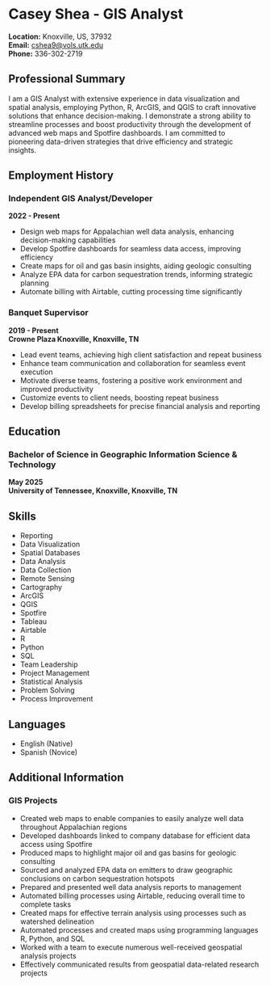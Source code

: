 # Casey Shea - GIS Analyst

**Location:** Knoxville, US, 37932  
**Email:** cshea9@vols.utk.edu  
**Phone:** 336-302-2719

## Professional Summary

I am a GIS Analyst with extensive experience in data visualization and spatial analysis, employing Python, R, ArcGIS, and QGIS to craft innovative solutions that enhance decision-making. I demonstrate a strong ability to streamline processes and boost productivity through the development of advanced web maps and Spotfire dashboards. I am committed to pioneering data-driven strategies that drive efficiency and strategic insights.

## Employment History

### Independent GIS Analyst/Developer
**2022 - Present**

- Design web maps for Appalachian well data analysis, enhancing decision-making capabilities
- Develop Spotfire dashboards for seamless data access, improving efficiency
- Create maps for oil and gas basin insights, aiding geologic consulting
- Analyze EPA data for carbon sequestration trends, informing strategic planning
- Automate billing with Airtable, cutting processing time significantly

### Banquet Supervisor
**2019 - Present**  
**Crowne Plaza Knoxville, Knoxville, TN**

- Lead event teams, achieving high client satisfaction and repeat business
- Enhance team communication and collaboration for seamless event execution
- Motivate diverse teams, fostering a positive work environment and improved productivity
- Customize events to client needs, boosting repeat business
- Develop billing spreadsheets for precise financial analysis and reporting

## Education

### Bachelor of Science in Geographic Information Science & Technology
**May 2025**  
**University of Tennessee, Knoxville, Knoxville, TN**

## Skills

- Reporting
- Data Visualization
- Spatial Databases
- Data Analysis
- Data Collection
- Remote Sensing
- Cartography
- ArcGIS
- QGIS
- Spotfire
- Tableau
- Airtable
- R
- Python
- SQL
- Team Leadership
- Project Management
- Statistical Analysis
- Problem Solving
- Process Improvement

## Languages

- English (Native)
- Spanish (Novice)

## Additional Information

### GIS Projects

- Created web maps to enable companies to easily analyze well data throughout Appalachian regions
- Developed dashboards linked to company database for efficient data access using Spotfire
- Produced maps to highlight major oil and gas basins for geologic consulting
- Sourced and analyzed EPA data on emitters to draw geographic conclusions on carbon sequestration hotspots
- Prepared and presented well data analysis reports to management
- Automated billing processes using Airtable, reducing overall time to complete tasks
- Created maps for effective terrain analysis using processes such as watershed delineation
- Automated processes and created maps using programming languages R, Python, and SQL
- Worked with a team to execute numerous well-received geospatial analysis projects
- Effectively communicated results from geospatial data-related research projects
